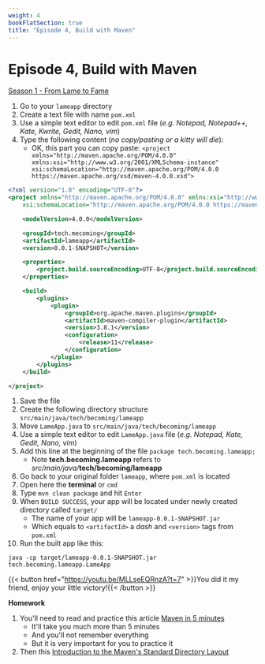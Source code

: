 ```yaml
---
weight: 4
bookFlatSection: true
title: "Episode 4, Build with Maven"
---
```


# Episode 4, Build with Maven

[Season 1 - From Lame to Fame](/docs/java/season_1/)

1. Go to your `lameapp` directory
1. Create a text file with name `pom.xml`
1. Use a simple text editor to edit `pom.xml` file (_e.g. Notepad, Notepad++, Kate, Kwrite, Gedit, Nano, vim_)
1. Type the following content (_no copy/pasting or a kitty will die_): 
    - OK, this part you can copy paste: `<project xmlns="http://maven.apache.org/POM/4.0.0" xmlns:xsi="http://www.w3.org/2001/XMLSchema-instance" xsi:schemaLocation="http://maven.apache.org/POM/4.0.0 https://maven.apache.org/xsd/maven-4.0.0.xsd">`
```xml
<?xml version="1.0" encoding="UTF-8"?>
<project xmlns="http://maven.apache.org/POM/4.0.0" xmlns:xsi="http://www.w3.org/2001/XMLSchema-instance"
	xsi:schemaLocation="http://maven.apache.org/POM/4.0.0 https://maven.apache.org/xsd/maven-4.0.0.xsd">

	<modelVersion>4.0.0</modelVersion>

	<groupId>tech.mecoming</groupId>
	<artifactId>lameapp</artifactId>
	<version>0.0.1-SNAPSHOT</version>

	<properties>
		<project.build.sourceEncoding>UTF-8</project.build.sourceEncoding>
	</properties>

	<build>
		<plugins>
			<plugin>
				<groupId>org.apache.maven.plugins</groupId>
				<artifactId>maven-compiler-plugin</artifactId>
				<version>3.8.1</version>
				<configuration>
					<release>11</release>
				</configuration>
			</plugin>
		</plugins>
	</build>

</project>
```
1. Save the file
1. Create the following directory structure `src/main/java/tech/becoming/lameapp`
1. Move `LameApp.java` to `src/main/java/tech/becoming/lameapp`
1. Use a simple text editor to edit `LameApp.java` file (_e.g. Notepad, Kate, Gedit, Nano, vim_)
1. Add this line at the beginning of the file `package tech.becoming.lameapp;`
    - Note **tech.becoming.lameapp** refers to _src/main/java/_**tech/becoming/lameapp**
1. Go back to your original folder `lameapp`, where `pom.xml` is located
1. Open here the **terminal** or `cmd`
1. Type `mvn clean package` and hit `Enter`
1. When `BUILD SUCCESS`, your app will be located under newly created directory called `target/` 
    - The name of your app will be `lameapp-0.0.1-SNAPSHOT.jar`
    - Which equals to `<artifactId>` a _dash_ and `<version>` tags from `pom.xml`
1. Run the built app like this: 
```shell script
java -cp target/lameapp-0.0.1-SNAPSHOT.jar tech.becoming.lameapp.LameApp
```

{{< button href="https://youtu.be/MLLseEQRnzA?t=7" >}}You did it my friend, enjoy your little victory!{{< /button >}}

**Homework**
1. You'll need to read and practice this article [Maven in 5 minutes](https://maven.apache.org/guides/getting-started/maven-in-five-minutes.html)
    - It'll take you much more than 5 minutes
    - And you'll not remember everything
    - But it is very important for you to practice it
1. Then this [Introduction to the Maven's Standard Directory Layout](https://maven.apache.org/guides/introduction/introduction-to-the-standard-directory-layout.html)